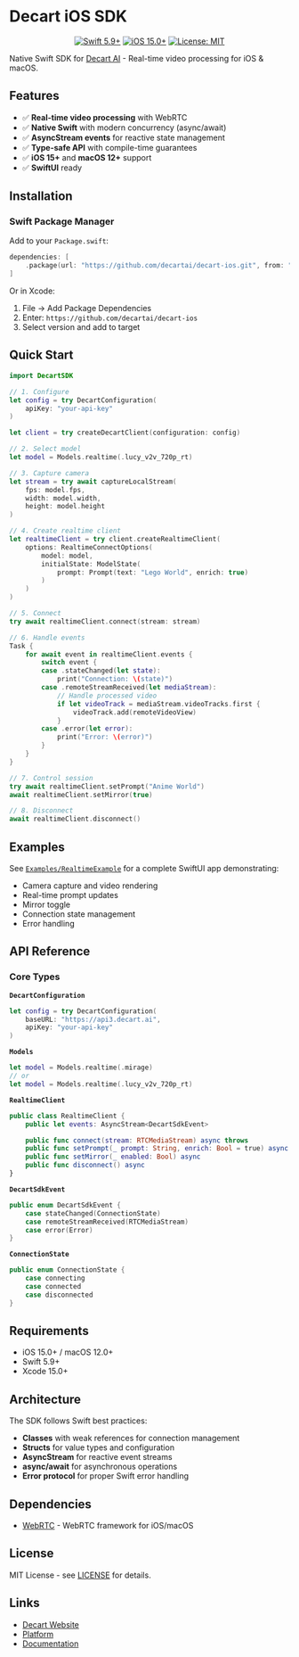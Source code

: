 # Decart iOS SDK

<p align="center">
  <a href="https://swift.org"><img src="https://img.shields.io/badge/Swift-5.9+-orange.svg" alt="Swift 5.9+"></a>
  <a href="https://developer.apple.com/ios/"><img src="https://img.shields.io/badge/iOS-15.0+-blue.svg" alt="iOS 15.0+"></a>
  <a href="https://github.com/decartai/decart-ios/blob/main/LICENSE"><img src="https://img.shields.io/badge/License-MIT-green.svg" alt="License: MIT"></a>
</p>

Native Swift SDK for [Decart AI](https://decart.ai) - Real-time video processing for iOS & macOS.

## Features

- ✅ **Real-time video processing** with WebRTC
- ✅ **Native Swift** with modern concurrency (async/await)
- ✅ **AsyncStream events** for reactive state management
- ✅ **Type-safe API** with compile-time guarantees
- ✅ **iOS 15+** and **macOS 12+** support
- ✅ **SwiftUI** ready

## Installation

### Swift Package Manager

Add to your `Package.swift`:

```swift
dependencies: [
    .package(url: "https://github.com/decartai/decart-ios.git", from: "0.0.4")
]
```

Or in Xcode:

1. File → Add Package Dependencies
2. Enter: `https://github.com/decartai/decart-ios`
3. Select version and add to target

## Quick Start

```swift
import DecartSDK

// 1. Configure
let config = try DecartConfiguration(
    apiKey: "your-api-key"
)

let client = try createDecartClient(configuration: config)

// 2. Select model
let model = Models.realtime(.lucy_v2v_720p_rt)

// 3. Capture camera
let stream = try await captureLocalStream(
    fps: model.fps,
    width: model.width,
    height: model.height
)

// 4. Create realtime client
let realtimeClient = try client.createRealtimeClient(
    options: RealtimeConnectOptions(
        model: model,
        initialState: ModelState(
            prompt: Prompt(text: "Lego World", enrich: true)
        )
    )
)

// 5. Connect
try await realtimeClient.connect(stream: stream)

// 6. Handle events
Task {
    for await event in realtimeClient.events {
        switch event {
        case .stateChanged(let state):
            print("Connection: \(state)")
        case .remoteStreamReceived(let mediaStream):
            // Handle processed video
            if let videoTrack = mediaStream.videoTracks.first {
                videoTrack.add(remoteVideoView)
            }
        case .error(let error):
            print("Error: \(error)")
        }
    }
}

// 7. Control session
try await realtimeClient.setPrompt("Anime World")
await realtimeClient.setMirror(true)

// 8. Disconnect
await realtimeClient.disconnect()
```

## Examples

See [`Examples/RealtimeExample`](Examples/RealtimeExample) for a complete SwiftUI app demonstrating:

- Camera capture and video rendering
- Real-time prompt updates
- Mirror toggle
- Connection state management
- Error handling

## API Reference

### Core Types

**`DecartConfiguration`**

```swift
let config = try DecartConfiguration(
    baseURL: "https://api3.decart.ai",
    apiKey: "your-api-key"
)
```

**`Models`**

```swift
let model = Models.realtime(.mirage)
// or
let model = Models.realtime(.lucy_v2v_720p_rt)
```

**`RealtimeClient`**

```swift
public class RealtimeClient {
    public let events: AsyncStream<DecartSdkEvent>

    public func connect(stream: RTCMediaStream) async throws
    public func setPrompt(_ prompt: String, enrich: Bool = true) async throws
    public func setMirror(_ enabled: Bool) async
    public func disconnect() async
}
```

**`DecartSdkEvent`**

```swift
public enum DecartSdkEvent {
    case stateChanged(ConnectionState)
    case remoteStreamReceived(RTCMediaStream)
    case error(Error)
}
```

**`ConnectionState`**

```swift
public enum ConnectionState {
    case connecting
    case connected
    case disconnected
}
```

## Requirements

- iOS 15.0+ / macOS 12.0+
- Swift 5.9+
- Xcode 15.0+

## Architecture

The SDK follows Swift best practices:

- **Classes** with weak references for connection management
- **Structs** for value types and configuration
- **AsyncStream** for reactive event streams
- **async/await** for asynchronous operations
- **Error protocol** for proper Swift error handling

## Dependencies

- [WebRTC](https://github.com/stasel/WebRTC) - WebRTC framework for iOS/macOS

## License

MIT License - see [LICENSE](LICENSE) for details.

## Links

- [Decart Website](https://decart.ai)
- [Platform](https://platform.decart.ai)
- [Documentation](https://docs.platform.decart.ai)
